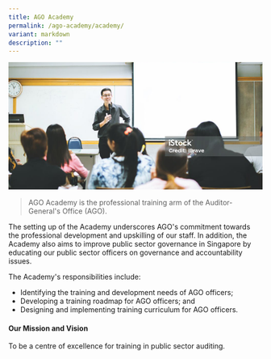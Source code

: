 ```yaml
---
title: AGO Academy
permalink: /ago-academy/academy/
variant: markdown
description: ""
---
```

![](/images/banner_academy.png)

> AGO Academy is the professional training arm of the Auditor-General's Office (AGO). 

The setting up of the Academy underscores AGO's commitment towards the professional development and upskilling of our staff. In addition, the Academy also aims to improve public sector governance in Singapore by educating our public sector officers on governance and accountability issues.

The Academy's responsibilities include:
* Identifying the training and development needs of AGO officers;
* Developing a training roadmap for AGO officers; and
* Designing and implementing training curriculum for AGO officers.

#### Our Mission and Vision

To be a centre of excellence for training in public sector auditing.